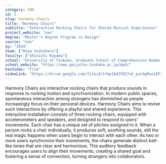 ```yaml
---
category: IND
id: 5
slug: harmony-chairs
title: "Harmony Chairs"
subtitle: "Interactive Rocking Chairs for Shared Musical Experiences"
project_website: "nan"
degree: "Master's Degree Program in Design"
course: "nan"
ay: "2024"
team: ["Miwa Yoshihara"]
faculty: ["Shinichi Koyama"]
school: "University of Tsukuba, Graduate School of Comprehensive Human Sciences , Tsukuba, Japan"
school_website: "https://www.geijutsu.tsukuba.ac.jp/dpd/"
hasVideo: "file"
videoLink: "https://drive.google.com/file/d/1Y4p18dZYDI7nX_pxn3gMzeiEP1VUwRBT/view?usp=sharing"
---
```


Harmony Chairs are interactive rocking chairs that produce sounds in response to rocking motion and synchronization. In modern public spaces, spontaneous interaction among strangers has diminished as people increasingly focus on their personal devices. Harmony Chairs aims to revive such interactions by offering a playful and shared experience. This interactive installation consists of three rocking chairs, equipped with accelerometers and speakers, and designed to respond to users’ movements. Each chair has a unique set of pitches assigned to it. When a person rocks a chair individually, it produces soft, soothing sounds, still the real magic happens when users begin to interact with each other. As two or more users synchronize their movements, the chairs generate distinct bell-like tones that are clear and harmonious. This auditory feedback encourages users to align their movements, creating a shared goal and fostering a sense of connection, turning strangers into collaborators.
